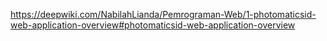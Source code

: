 https://deepwiki.com/NabilahLianda/Pemrograman-Web/1-photomaticsid-web-application-overview#photomaticsid-web-application-overview
